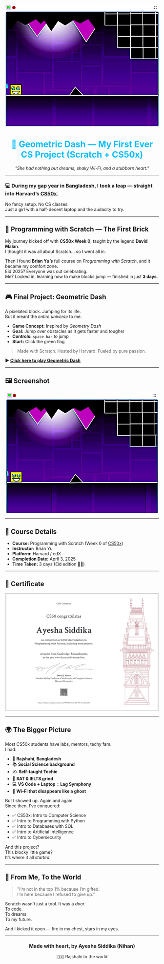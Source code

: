 <!-- Deep Blue Themed README for Geometric Dash -->
<p align="center">
  <img src="https://github.com/Ayesha-Siddika-Nihan/Scratch-Project---Harvard-CS50/raw/main/Geometric%20Dash(Scratch).png" width="600" alt="Geometric Dash Screenshot"/>
</p>

<h1 align="center" style="color:#00BFFF;">🌌 Geometric Dash — My First Ever CS Project (Scratch + CS50x)</h1>

<p align="center"><em>"She had nothing but dreams, shaky Wi-Fi, and a stubborn heart."</em></p>

---

### 💻 During my gap year in Bangladesh, I took a leap — straight into Harvard’s [CS50x](https://cs50.harvard.edu/x/).

No fancy setup. No CS classes.  
Just a girl with a half-decent laptop and the audacity to try.

---

## 🧩 Programming with Scratch — The First Brick

My journey kicked off with **CS50x Week 0**, taught by the legend **David Malan**.  
I thought it was all about Scratch… so I went all in.

Then I found **Brian Yu’s** full course on *Programming with Scratch*, and it became my comfort zone.  
Eid 2025? Everyone was out celebrating.  
Me? Locked in, learning how to make blocks jump — finished in just **3 days**.

---

## 🎮 Final Project: Geometric Dash

A pixelated block. Jumping for its life.  
But it meant the *entire universe* to me.

- **Game Concept:** Inspired by *Geometry Dash*  
- **Goal:** Jump over obstacles as it gets faster and tougher  
- **Controls:** `space bar` to jump  
- **Start:** Click the green flag

> Made with Scratch. Hosted by Harvard. Fueled by pure passion.

**▶️ [Click here to play Geometric Dash](https://scratch.mit.edu/projects/1155594303)**

---

## 🖼️ Screenshot

<p align="center">
  <img src="https://github.com/Ayesha-Siddika-Nihan/Scratch-Project---Harvard-CS50/raw/main/Geometric%20Dash(Scratch).png" width="500"/>
</p>

---

## 🧠 Course Details

- **Course:** Programming with Scratch (Week 0 of [CS50x](https://cs50.harvard.edu/x/))  
- **Instructor:** Brian Yu  
- **Platform:** Harvard / edX  
- **Completion Date:** April 3, 2025  
- **Time Taken:** 3 days (Eid edition 🕌✨)

---

## 🏅 Certificate

<p align="center">
  <img src="https://github.com/Ayesha-Siddika-Nihan/Scratch-Project---Harvard-CS50/raw/main/CS50%20-%20programming%20with%20Scratch%20-%20Certificate.jpeg" width="500"/>
</p>

---

## 🌍 The Bigger Picture

Most CS50x students have labs, mentors, techy fam.  
I had:

- 🏡 **Rajshahi, Bangladesh**  
- 📚 **Social Science background**  
- ✍️ **Self-taught Techie**  
- 🎯 **SAT & IELTS grind**  
- 💻 **VS Code + Laptop = Lag Symphony**  
- 📶 **Wi-Fi that disappears like a ghost**

But I showed up. Again and again.  
Since then, I’ve conquered:

- ✅ CS50x: Intro to Computer Science  
- ✅ Intro to Programming with Python  
- ✅ Intro to Databases with SQL  
- ✅ Intro to Artificial Intelligence  
- ✅ Intro to Cybersecurity  

And this project?  
This blocky little game?  
It’s where it all *started*.

---

## 💙 From Me, To the World

> "I’m not in the top 1% because I’m gifted.  
> I’m here because I refused to give up."

Scratch wasn't just a tool. It was a *door*.  
To code.  
To dreams.  
To my future.

And I kicked it open — fire in my chest, stars in my eyes.

---

<h3 align="center">Made with heart, by Ayesha Siddika (Nihan)</h3>
<p align="center">🇧🇩 Rajshahi to the world</p>